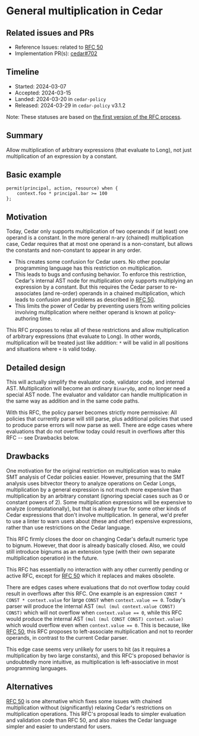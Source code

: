 # General multiplication in Cedar

## Related issues and PRs

- Reference Issues: related to [RFC 50]
- Implementation PR(s): [cedar#702]

## Timeline

- Started: 2024-03-07
- Accepted: 2024-03-15
- Landed: 2024-03-20 in `cedar-policy`
- Released: 2024-03-29 in `cedar-policy` v3.1.2

Note: These statuses are based on [the first version of the RFC process](./../archive/process-v1/README.md).

## Summary

Allow multiplication of arbitrary expressions (that evaluate to Long), not just
multiplication of an expression by a constant.

## Basic example

```
permit(principal, action, resource) when {
    context.foo * principal.bar >= 100
};
```

## Motivation

Today, Cedar only supports multiplication of two operands if (at least) one
operand is a constant.
In the more general n-ary (chained) multiplication case, Cedar requires that at
most one operand is a non-constant, but allows the constants and non-constant to
appear in any order.

- This creates some confusion for Cedar users. No other popular programming
  language has this restriction on multiplication.
- This leads to bugs and confusing behavior. To enforce this restriction,
  Cedar's internal AST node for multiplication only supports multiplying an
  expression by a constant. But this requires the Cedar parser to re-associates
  (and re-order) operands in a chained multiplication, which leads to confusion
  and problems as described in [RFC 50].
- This limits the power of Cedar by preventing users from writing policies
  involving multiplication where neither operand is known at policy-authoring
  time.

This RFC proposes to relax all of these restrictions and allow multiplication
of arbitrary expressions (that evaluate to Long).
In other words, multiplication will be treated just like addition: `*` will be
valid in all positions and situations where `+` is valid today.

## Detailed design

This will actually simplify the evaluator code, validator code, and internal AST.
Multiplication will become an ordinary `BinaryOp`, and no longer need a special
AST node.
The evaluator and validator can handle multiplication in the same way as
addition and in the same code paths.

With this RFC, the policy parser becomes strictly more permissive:
All policies that currently parse will still parse, plus additional policies
that used to produce parse errors will now parse as well.
There are edge cases where evaluations that do not overflow today could result
in overflows after this RFC -- see Drawbacks below.

## Drawbacks

One motivation for the original restriction on multiplication was to make SMT
analysis of Cedar policies easier.
However, presuming that the SMT analysis uses bitvector theory to analyze
operations on Cedar Longs, multiplication by a general expression is not much
more expensive than multiplication by an arbitrary constant (ignoring special
cases such as 0 or constant powers of 2).
Some multiplication expressions will be expensive to analyze (computationally),
but that is already true for some other kinds of Cedar expressions that don't
involve multiplication.
In general, we'd prefer to use a linter to warn users about (these and other)
expensive expressions, rather than use restrictions on the Cedar language.

This RFC firmly closes the door on changing Cedar's default numeric type to
bignum. However, that door is already basically closed.
Also, we could still introduce bignums as an extension type (with their own
separate multiplication operation) in the future.

This RFC has essentially no interaction with any other currently pending or
active RFC, except for [RFC 50] which it replaces and makes obsolete.

There are edges cases where evaluations that do not overflow today could result
in overflows after this RFC.
One example is an expression `CONST * CONST * context.value` for large `CONST`
when `context.value == 0`.
Today's parser will produce the internal AST `(mul (mul context.value CONST) CONST)`
which will not overflow when `context.value == 0`, while this RFC would produce
the internal AST `(mul (mul CONST CONST) context.value)` which would overflow
even when `context.value == 0`.
This is because, like [RFC 50], this RFC proposes to left-associate
multiplication and not to reorder operands, in contrast to the current Cedar
parser.

This edge case seems very unlikely for users to hit (as it requires a
multiplication by two large constants), and this RFC's proposed behavior is
undoubtedly more intuitive, as multiplication is left-associative in most
programming languages.

## Alternatives

[RFC 50] is one alternative which fixes some issues with chained multiplication
without (significantly) relaxing Cedar's restrictions on multiplication
operations.
This RFC's proposal leads to simpler evaluation and validation code than RFC 50,
and also makes the Cedar language simpler and easier to understand for users.

[RFC 50]: https://github.com/cedar-policy/rfcs/pull/50
[cedar#702]: https://github.com/cedar-policy/cedar/pull/702
